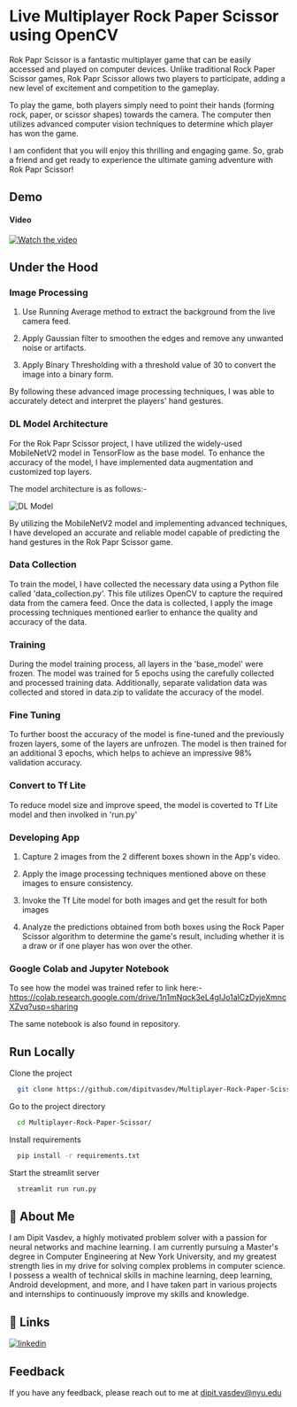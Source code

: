 
# Live Multiplayer Rock Paper Scissor using OpenCV

Rok Papr Scissor is a fantastic multiplayer game that can be easily accessed and played on computer devices. Unlike traditional Rock Paper Scissor games, Rok Papr Scissor allows two players to participate, adding a new level of excitement and competition to the gameplay.

To play the game, both players simply need to point their hands (forming rock, paper, or scissor shapes) towards the camera. The computer then utilizes advanced computer vision techniques to determine which player has won the game.

I am confident that you will enjoy this thrilling and engaging game. So, grab a friend and get ready to experience the ultimate gaming adventure with Rok Papr Scissor!






## Demo


#### Video

[![Watch the video](https://i.ibb.co/d0LnNrJ/Screenshot-2023-02-28-at-1-50-21-AM.png)](https://youtu.be/BBuC6eP-F30)


## Under the Hood


### Image Processing 

1. Use Running Average method to extract the background from the live camera feed.

2. Apply Gaussian filter to smoothen the edges and remove any unwanted noise or artifacts.

3. Apply Binary Thresholding with a threshold value of 30 to convert the image into a binary form.

By following these advanced image processing techniques, I was able to accurately detect and interpret the players' hand gestures.


### DL Model Architecture 

For the Rok Papr Scissor project, I have utilized the widely-used MobileNetV2 model in TensorFlow as the base model. To enhance the accuracy of the model, I have implemented data augmentation and customized top layers.

The model architecture is as follows:- 

![DL Model](https://i.ibb.co/qmL6NMB/Screenshot-2023-02-28-at-12-36-33-AM.png)

By utilizing the MobileNetV2 model and implementing advanced techniques, I have developed an accurate and reliable model capable of predicting the hand gestures in the Rok Papr Scissor game.


### Data Collection 

To train the model, I have collected the necessary data using a Python file called 'data_collection.py'. This file utilizes OpenCV to capture the required data from the camera feed. Once the data is collected, I apply the image processing techniques mentioned earlier to enhance the quality and accuracy of the data.

### Training 

During the model training process, all layers in the 'base_model' were frozen. The model was trained for 5 epochs using the carefully collected and processed training data. Additionally, separate validation data was collected and stored in data.zip to validate the accuracy of the model.


### Fine Tuning

To further boost the accuracy of the model is fine-tuned and the previously frozen layers, some of the layers are unfrozen. The model is then trained for an additional 3 epochs, which helps to achieve an impressive 98% validation accuracy.

### Convert to Tf Lite

To reduce model size and improve speed, the model is coverted to Tf Lite model and then involked in 'run.py' 

### Developing App


1. Capture 2 images from the 2 different boxes shown in the App's video.

2. Apply the image processing techniques mentioned above on these images to ensure consistency.

3. Invoke the Tf Lite model for both images and get the result for both images 

4. Analyze the predictions obtained from both boxes using the Rock Paper Scissor algorithm to determine the game's result, including whether it is a draw or if one player has won over the other.


### Google Colab and Jupyter Notebook

To see how the model was trained refer to link here:- https://colab.research.google.com/drive/1n1mNqck3eL4gIJo1alCzDyjeXmncXZvq?usp=sharing

The same notebook is also found in repository. 

## Run Locally

Clone the project

```bash
  git clone https://github.com/dipitvasdev/Multiplayer-Rock-Paper-Scissor.git
```

Go to the project directory

```bash
  cd Multiplayer-Rock-Paper-Scissor/
```

Install requirements

```bash
  pip install -r requirements.txt
```

Start the streamlit server

```bash
  streamlit run run.py
```


## 🚀 About Me
I am Dipit Vasdev, a highly motivated problem solver with a passion for neural networks and machine learning. I am currently pursuing a Master's degree in Computer Engineering at New York University, and my greatest strength lies in my drive for solving complex problems in computer science. 
I possess a wealth of technical skills in machine learning, deep learning, Android development, and more, and I have taken part in various projects and internships to continuously improve my skills and knowledge.


## 🔗 Links

[![linkedin](https://img.shields.io/badge/linkedin-0A66C2?style=for-the-badge&logo=linkedin&logoColor=white)](https://www.linkedin.com/in/dipit-vasdev/)



## Feedback

If you have any feedback, please reach out to me at dipit.vasdev@nyu.edu
